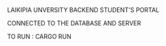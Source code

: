 LAIKIPIA UNVERSITY BACKEND STUDENT'S PORTAL 

CONNECTED TO THE DATABASE AND SERVER


TO RUN : CARGO RUN 
